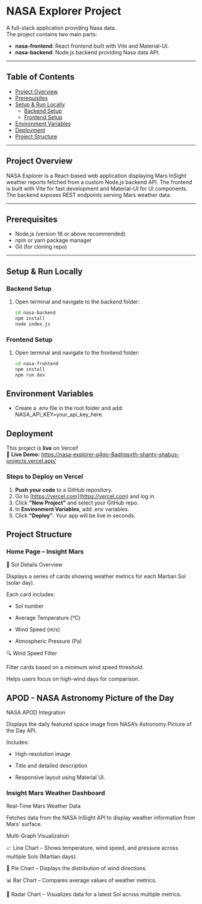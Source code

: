 
# NASA Explorer Project

A full-stack application providing Nasa data.  
The project contains two main parts:

- **nasa-frontend**: React frontend built with Vite and Material-UI.  
- **nasa-backend**: Node.js backend providing Nasa data API.

---

## Table of Contents

- [Project Overview](#project-overview)  
- [Prerequisites](#prerequisites)  
- [Setup & Run Locally](#setup--run-locally)  
  - [Backend Setup](#backend-setup)  
  - [Frontend Setup](#frontend-setup)  
- [Environment Variables](#environment-variables)  
- [Deployment](#deployment)   
- [Project Structure](#project-structure)  

---

## Project Overview

NASA Explorer is a React-based web application displaying Mars InSight weather reports fetched from a custom Node.js backend API. The frontend is built with Vite for fast development and Material-UI for UI components. The backend exposes REST endpoints serving Mars weather data.

---

## Prerequisites

- Node.js (version 16 or above recommended)  
- npm or yarn package manager  
- Git (for cloning repo)

---

## Setup & Run Locally

### Backend Setup

1. Open terminal and navigate to the backend folder:  
   ```bash
   cd nasa-backend
   npm install
   node index.js

   
  ### Frontend Setup
  
1. Open terminal and navigate to the frontend folder:
     ```bash
   cd nasa-frontend
   npm install
   npm run dev
     
## Environment Variables
- Create a .env file in the root folder and add:
   NASA_API_KEY=your_api_key_here

## Deployment
This project is **live** on Vercel!  
🔗 **Live Demo:** https://nasa-explorer-a4qo-8aqhqsvth-shanty-shabus-projects.vercel.app/

### Steps to Deploy on Vercel

1. **Push your code** to a GitHub repository.
2. Go to [https://vercel.com](https://vercel.com) and log in.
3. Click **"New Project"** and select your GitHub repo.
4. In **Environment Variables**, add .env variables.
5. Click **"Deploy"**. Your app will be live in seconds.

## Project Structure
 ### Home Page – Insight Mars 
📅 Sol Details Overview

Displays a series of cards showing weather metrics for each Martian Sol (solar day).

Each card includes:

* Sol number

* Average Temperature (°C)

* Wind Speed (m/s)

* Atmospheric Pressure (Pa)

🔍 Wind Speed Filter

Filter cards based on a minimum wind speed threshold.

Helps users focus on high-wind days for comparison.

## APOD - NASA Astronomy Picture of the Day

NASA APOD Integration

Displays the daily featured space image from NASA’s Astronomy Picture of the Day API.

Includes:

* High-resolution image

* Title and detailed description

* Responsive layout using Material UI.

### Insight Mars Weather Dashboard

 Real-Time Mars Weather Data

Fetches data from the NASA InSight API to display weather information from Mars’ surface.

Multi-Graph Visualization

📈 Line Chart – Shows temperature, wind speed, and pressure across multiple Sols (Martian days).

🥧 Pie Chart – Displays the distribution of wind directions.

📊 Bar Chart – Compares average values of weather metrics.

📡 Radar Chart – Visualizes data for a latest Sol across multiple metrics.



